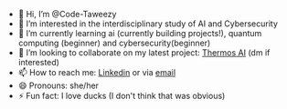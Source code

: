 - 👋 Hi, I’m @Code-Taweezy
- 👀 I’m interested in the interdisciplinary study of AI and Cybersecurity
- 🌱 I’m currently learning ai (currently building projects!), quantum computing (beginner) and cybersecurity(beginner)
- 💞️ I’m looking to collaborate on my latest project: [Thermos AI](https://github.com/Code-Taweezy/thermos-ai) (dm if interested)
- 📫 How to reach me: [Linkedin](https://www.linkedin.com/in/tawana-chinoruma/) or via [email](tawanarmc@gmail.com)
- 😄 Pronouns: she/her
- ⚡ Fun fact: I love ducks (I don't think that was obvious) 

<!---
Code-Taweezy/Code-Taweezy is a ✨ special ✨ repository because its `README.md` (this file) appears on your GitHub profile.
You can click the Preview link to take a look at your changes.
--->
